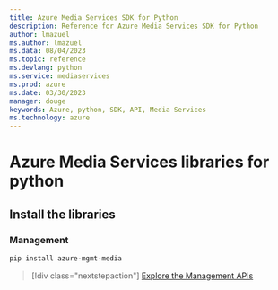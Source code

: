 ```yaml
---
title: Azure Media Services SDK for Python
description: Reference for Azure Media Services SDK for Python
author: lmazuel
ms.author: lmazuel
ms.data: 08/04/2023
ms.topic: reference
ms.devlang: python
ms.service: mediaservices
ms.prod: azure
ms.date: 03/30/2023
manager: douge
keywords: Azure, python, SDK, API, Media Services
ms.technology: azure
---
```

# Azure Media Services libraries for python

## Install the libraries


### Management

```bash
pip install azure-mgmt-media
```
> [!div class="nextstepaction"]
> [Explore the Management APIs](/python/api/overview/azure/mediaservices/management)